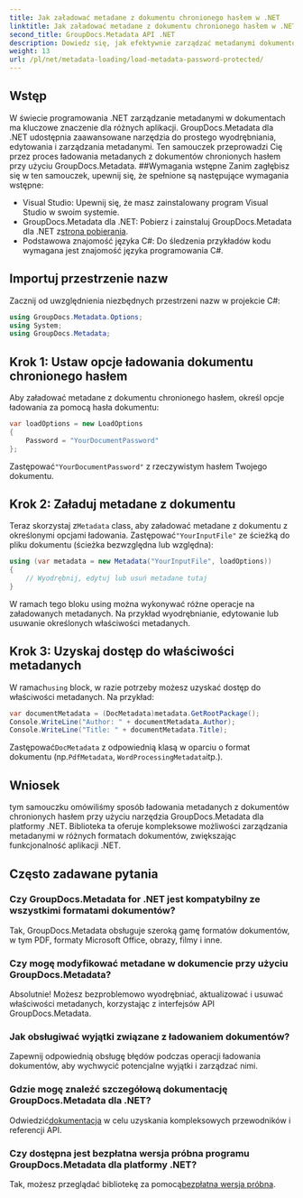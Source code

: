 ```yaml
---
title: Jak załadować metadane z dokumentu chronionego hasłem w .NET
linktitle: Jak załadować metadane z dokumentu chronionego hasłem w .NET
second_title: GroupDocs.Metadata API .NET
description: Dowiedz się, jak efektywnie zarządzać metadanymi dokumentów za pomocą GroupDocs.Metadata dla platformy .NET. Bezproblemowo wyodrębniaj, edytuj i obsługuj metadane w aplikacjach .NET.
weight: 13
url: /pl/net/metadata-loading/load-metadata-password-protected/
---
```

## Wstęp
W świecie programowania .NET zarządzanie metadanymi w dokumentach ma kluczowe znaczenie dla różnych aplikacji. GroupDocs.Metadata dla .NET udostępnia zaawansowane narzędzia do prostego wyodrębniania, edytowania i zarządzania metadanymi. Ten samouczek przeprowadzi Cię przez proces ładowania metadanych z dokumentów chronionych hasłem przy użyciu GroupDocs.Metadata.
##Wymagania wstępne
Zanim zagłębisz się w ten samouczek, upewnij się, że spełnione są następujące wymagania wstępne:
- Visual Studio: Upewnij się, że masz zainstalowany program Visual Studio w swoim systemie.
-  GroupDocs.Metadata dla .NET: Pobierz i zainstaluj GroupDocs.Metadata dla .NET z[strona pobierania](https://releases.groupdocs.com/metadata/net/).
- Podstawowa znajomość języka C#: Do śledzenia przykładów kodu wymagana jest znajomość języka programowania C#.

## Importuj przestrzenie nazw
Zacznij od uwzględnienia niezbędnych przestrzeni nazw w projekcie C#:
```csharp
using GroupDocs.Metadata.Options;
using System;
using GroupDocs.Metadata;
```
## Krok 1: Ustaw opcje ładowania dokumentu chronionego hasłem
Aby załadować metadane z dokumentu chronionego hasłem, określ opcje ładowania za pomocą hasła dokumentu:
```csharp
var loadOptions = new LoadOptions
{
    Password = "YourDocumentPassword"
};
```
 Zastępować`"YourDocumentPassword"` z rzeczywistym hasłem Twojego dokumentu.
## Krok 2: Załaduj metadane z dokumentu
 Teraz skorzystaj z`Metadata` class, aby załadować metadane z dokumentu z określonymi opcjami ładowania. Zastępować`"YourInputFile"` ze ścieżką do pliku dokumentu (ścieżka bezwzględna lub względna):
```csharp
using (var metadata = new Metadata("YourInputFile", loadOptions))
{
    // Wyodrębnij, edytuj lub usuń metadane tutaj
}
```
W ramach tego bloku using można wykonywać różne operacje na załadowanych metadanych. Na przykład wyodrębnianie, edytowanie lub usuwanie określonych właściwości metadanych.
## Krok 3: Uzyskaj dostęp do właściwości metadanych
 W ramach`using` block, w razie potrzeby możesz uzyskać dostęp do właściwości metadanych. Na przykład:
```csharp
var documentMetadata = (DocMetadata)metadata.GetRootPackage();
Console.WriteLine("Author: " + documentMetadata.Author);
Console.WriteLine("Title: " + documentMetadata.Title);
```
 Zastępować`DocMetadata` z odpowiednią klasą w oparciu o format dokumentu (np.`PdfMetadata`, `WordProcessingMetadata`itp.).

## Wniosek
tym samouczku omówiliśmy sposób ładowania metadanych z dokumentów chronionych hasłem przy użyciu narzędzia GroupDocs.Metadata dla platformy .NET. Biblioteka ta oferuje kompleksowe możliwości zarządzania metadanymi w różnych formatach dokumentów, zwiększając funkcjonalność aplikacji .NET.

## Często zadawane pytania
### Czy GroupDocs.Metadata for .NET jest kompatybilny ze wszystkimi formatami dokumentów?
Tak, GroupDocs.Metadata obsługuje szeroką gamę formatów dokumentów, w tym PDF, formaty Microsoft Office, obrazy, filmy i inne.
### Czy mogę modyfikować metadane w dokumencie przy użyciu GroupDocs.Metadata?
Absolutnie! Możesz bezproblemowo wyodrębniać, aktualizować i usuwać właściwości metadanych, korzystając z interfejsów API GroupDocs.Metadata.
### Jak obsługiwać wyjątki związane z ładowaniem dokumentów?
Zapewnij odpowiednią obsługę błędów podczas operacji ładowania dokumentów, aby wychwycić potencjalne wyjątki i zarządzać nimi.
### Gdzie mogę znaleźć szczegółową dokumentację GroupDocs.Metadata dla .NET?
 Odwiedzić[dokumentacja](https://tutorials.groupdocs.com/metadata/net/) w celu uzyskania kompleksowych przewodników i referencji API.
### Czy dostępna jest bezpłatna wersja próbna programu GroupDocs.Metadata dla platformy .NET?
 Tak, możesz przeglądać bibliotekę za pomocą[bezpłatna wersja próbna](https://releases.groupdocs.com/).